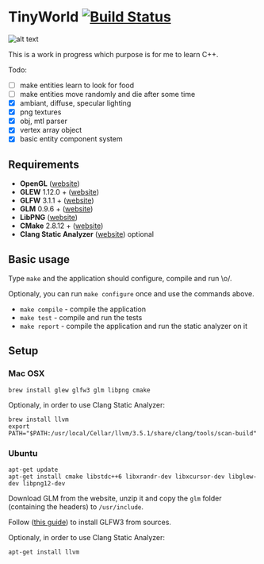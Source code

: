 # TinyWorld [![Build Status](https://travis-ci.org/xpac27/TinyWorld.svg?branch=master)](https://travis-ci.org/xpac27/TinyWorld)

![alt text](https://github.com/xpac27/TinyWorld/raw/master/screenshots/Screen-Shot-2015-05-13-at-21.39.08.png)

This is a work in progress which purpose is for me to learn C++.

Todo:
- [ ] make entities learn to look for food
- [ ] make entities move randomly and die after some time
- [x] ambiant, diffuse, specular lighting
- [x] png textures
- [x] obj, mtl parser
- [x] vertex array object
- [x] basic entity component system

## Requirements

* **OpenGL** ([website](https://www.opengl.org/))
* **GLEW** 1.12.0 + ([website](http://glew.sourceforge.net/))
* **GLFW** 3.1.1 + ([website](glfw.org/index.html))
* **GLM** 0.9.6 + ([website](glm.g-truc.net))
* **LibPNG** ([website](http://www.libpng.org/pub/png/libpng.html))
* **CMake** 2.8.12 + ([website](http://www.cmake.org/))
* **Clang Static Analyzer** ([website](http://clang-analyzer.llvm.org/index.html)) optional

## Basic usage

Type `make` and the application should configure, compile and run \o/.

Optionaly, you can run `make configure` once and use the commands above.

- `make compile` - compile the application
- `make test` - compile and run the tests
- `make report` - compile the application and run the static analyzer on it

## Setup

### Mac OSX

    brew install glew glfw3 glm libpng cmake

Optionaly, in order to use Clang Static Analyzer:

    brew install llvm
    export PATH="$PATH:/usr/local/Cellar/llvm/3.5.1/share/clang/tools/scan-build"

### Ubuntu

    apt-get update
    apt-get install cmake libstdc++6 libxrandr-dev libxcursor-dev libglew-dev libpng12-dev

Download GLM from the website, unzip it and copy the `glm` folder (containing the headers) to `/usr/include`.

Follow ([this guide](http://www.glfw.org/docs/latest/compile.html)) to install GLFW3 from sources.

Optionaly, in order to use Clang Static Analyzer:

    apt-get install llvm
